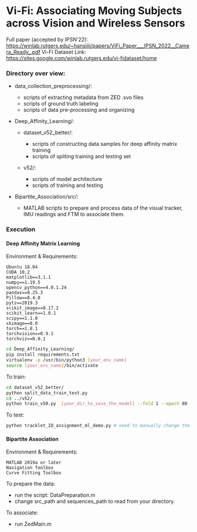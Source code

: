 # Vi-Fi: Associating Moving Subjects across Vision and Wireless Sensors
Full paper (accepted by IPSN'22): https://winlab.rutgers.edu/~hansiiii/papers/ViFi_Paper___IPSN_2022__Camera_Ready_.pdf
Vi-Fi Dataset Link: https://sites.google.com/winlab.rutgers.edu/vi-fidataset/home

### Directory over view:
* data_collection_preprocessing/:
  * scripts of extracting metadata from ZED .svo files
  * scripts of ground truth labeling
  * scripts of data pre-processing and organizing


* Deep_Affinity_Learning/:
  * dataset_v52_better/:
    * scripts of constructing data samples for deep affinity matrix training
    * scripts of spliting training and testing set

  * v52/:
    * scripts of model architecture
    * scripts of training and testing

* Bipartite_Association/src/:
  * MATLAB scripts to prepare and process data of the visual tracker, IMU readings and FTM to associate them.


### Execution
  #### Deep Affinity Matrix Learning
  Environment & Requirements:
  ```
  Ubuntu 18.04
  CUDA 10.2
  matplotlib==3.1.1
  numpy==1.19.5
  opencv_python==4.0.1.24
  pandas==0.25.3
  Pillow==8.4.0
  pytz==2019.3
  scikit_image==0.17.2
  scikit_learn==1.0.1
  scipy==1.1.0
  skimage==0.0
  torch==1.8.1
  torchvision==0.9.1
  torchviz==0.0.1
  ```
  
  ```bash
  cd Deep_Affinity_Learning/
  pip install requirements.txt
  virtualenv -p /usr/bin/python3 [your_env_name]
  source [your_env_name]/bin/activate
  ```
  
  To train:
  ```bash
  cd dataset_v52_better/
  python split_data_train_test.py
  cd ../v52/
  python train_v50.py  [your_dir_to_save_the_model] --fold 1 --epoch 80 --dataset [your_dir_of_train_test_dataset]/train_test_shuf_split_v2/ --lr 0.001 --batchSize 32
  ```
  To test:
  ```bash
  python tracklet_ID_assignment_ml_demo.py # need to manually change the directory of .pth in the script
  ```

  #### Bipartite Association
  Environment & Requirements:
  ```
  MATLAB 2019a or later
  Navigation Toolbox
  Curve Fitting Toolbox
  ```
  
  To prepare the data:  
  * run the script: DataPreparation.m  
  * change src_path  and sequences_path to read from your directory.
  
  To associate:  
  * run ZedMain.m



